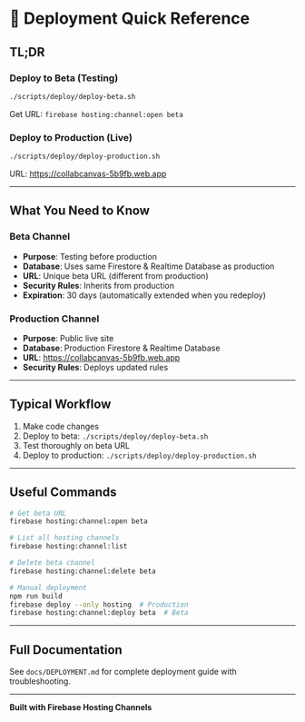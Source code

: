 # 🚀 Deployment Quick Reference

## TL;DR

### Deploy to Beta (Testing)
```bash
./scripts/deploy/deploy-beta.sh
```
Get URL: `firebase hosting:channel:open beta`

### Deploy to Production (Live)
```bash
./scripts/deploy/deploy-production.sh
```
URL: https://collabcanvas-5b9fb.web.app

---

## What You Need to Know

### Beta Channel
- **Purpose**: Testing before production
- **Database**: Uses same Firestore & Realtime Database as production
- **URL**: Unique beta URL (different from production)
- **Security Rules**: Inherits from production
- **Expiration**: 30 days (automatically extended when you redeploy)

### Production Channel
- **Purpose**: Public live site
- **Database**: Production Firestore & Realtime Database
- **URL**: https://collabcanvas-5b9fb.web.app
- **Security Rules**: Deploys updated rules

---

## Typical Workflow

1. Make code changes
2. Deploy to beta: `./scripts/deploy/deploy-beta.sh`
3. Test thoroughly on beta URL
4. Deploy to production: `./scripts/deploy/deploy-production.sh`

---

## Useful Commands

```bash
# Get beta URL
firebase hosting:channel:open beta

# List all hosting channels
firebase hosting:channel:list

# Delete beta channel
firebase hosting:channel:delete beta

# Manual deployment
npm run build
firebase deploy --only hosting  # Production
firebase hosting:channel:deploy beta  # Beta
```

---

## Full Documentation

See `docs/DEPLOYMENT.md` for complete deployment guide with troubleshooting.

---

**Built with Firebase Hosting Channels**

